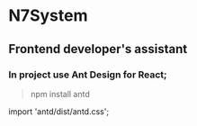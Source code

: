 # N7System #
## Frontend developer's assistant ##

### In project use Ant Design for React;
> npm install antd 

import 'antd/dist/antd.css';
